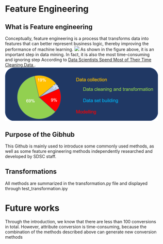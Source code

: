 # Feature Engineering
## What is Feature engineering
Conceptually, feature engineering is a process that transforms data into features that can better represent business logic, thereby improving the performance of machine learning.
<img src = './images/fe-pipeline.png'>
As shown in the figure above, it is an important step in data mining. In fact, it is also the most time-consuming and ignoring step According to <a href = https://whatsthebigdata.com/2016/05/01/data-scientists-spend-most-of-their-time-cleaning-data/> Data Scientists Spend Most of Their Time Cleaning Data </a>.
<img src = './images/pie.png'>

## Purpose of the Gibhub
This Github is mainly used to introduce some commonly used methods, as well as some feature engineering methods independently researched and developed by SDSC staff. 

## Transformations
All methods are summarized in the transformation.py file and displayed through test_transformation.ipy


# Future works
Through the introduction, we know that there are less than 100 conversions in total. However, attribute conversion is time-consuming, because the combination of the methods described above can generate new conversion methods